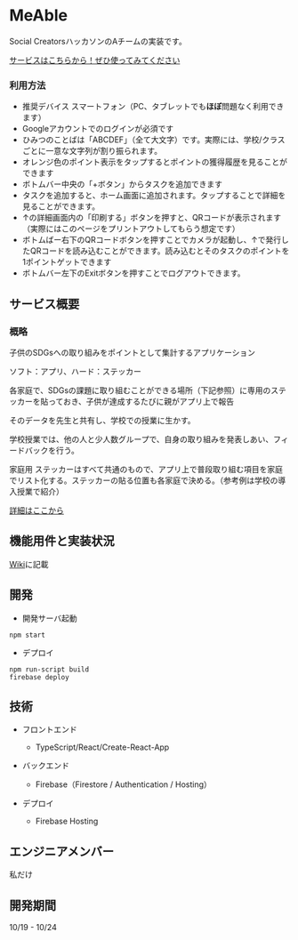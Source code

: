 # MeAble

Social CreatorsハッカソンのAチームの実装です。

[サービスはこちらから！ぜひ使ってみてください](https://social-creators-kyoto.web.app/)

### 利用方法
- 推奨デバイス スマートフォン（PC、タブレットでも**ほぼ**問題なく利用できます）
- Googleアカウントでのログインが必須です
- ひみつのことばは「ABCDEF」（全て大文字）です。実際には、学校/クラスごとに一意な文字列が割り振られます。
- オレンジ色のポイント表示をタップするとポイントの獲得履歴を見ることができます
- ボトムバー中央の「+ボタン」からタスクを追加できます
- タスクを追加すると、ホーム画面に追加されます。タップすることで詳細を見ることができます。
- ↑の詳細画面内の「印刷する」ボタンを押すと、QRコードが表示されます（実際にはこのページをプリントアウトしてもらう想定です）
- ボトムばー右下のQRコードボタンを押すことでカメラが起動し、↑で発行したQRコードを読み込むことができます。読み込むとそのタスクのポイントを1ポイントゲットできます
- ボトムバー左下のExitボタンを押すことでログアウトできます。

## サービス概要
### 概略
子供のSDGsへの取り組みをポイントとして集計するアプリケーション

ソフト：アプリ、ハード：ステッカー

各家庭で、SDGsの課題に取り組むことができる場所（下記参照）に専用のステッカーを貼っておき、子供が達成するたびに親がアプリ上で報告

そのデータを先生と共有し、学校での授業に生かす。

学校授業では、他の人と少人数グループで、自身の取り組みを発表しあい、フィードバックを行う。

家庭用 ステッカーはすべて共通のもので、アプリ上で普段取り組む項目を家庭でリスト化する。ステッカーの貼る位置も各家庭で決める。（参考例は学校の導入授業で紹介）

[詳細はここから](https://github.com/yuta-ike/education-web-app/wiki/%E3%82%B5%E3%83%BC%E3%83%93%E3%82%B9%E6%A6%82%E8%A6%81)


## 機能用件と実装状況
[Wiki](https://github.com/yuta-ike/education-web-app/wiki/%E6%A9%9F%E8%83%BD%E7%94%A8%E4%BB%B6%E3%81%A8%E5%AE%9F%E8%A3%85%E7%8A%B6%E6%B3%81)に記載

## 開発
- 開発サーバ起動
```
npm start
```

- デプロイ 
```
npm run-script build
firebase deploy
```

## 技術
- フロントエンド
  * TypeScript/React/Create-React-App

- バックエンド
  * Firebase（Firestore / Authentication / Hosting）

- デプロイ 
  * Firebase Hosting

## エンジニアメンバー
私だけ

## 開発期間
  10/19 - 10/24
  
